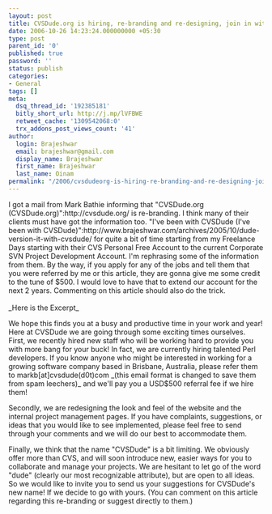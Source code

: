 ```yaml
---
layout: post
title: CVSDude.org is hiring, re-branding and re-designing, join in with ideas
date: 2006-10-26 14:23:24.000000000 +05:30
type: post
parent_id: '0'
published: true
password: ''
status: publish
categories:
- General
tags: []
meta:
  dsq_thread_id: '192385181'
  bitly_short_url: http://j.mp/lVFBWE
  retweet_cache: '1309542068:0'
  trx_addons_post_views_count: '41'
author:
  login: Brajeshwar
  email: brajeshwar@gmail.com
  display_name: Brajeshwar
  first_name: Brajeshwar
  last_name: Oinam
permalink: "/2006/cvsdudeorg-is-hiring-re-branding-and-re-designing-join-in-with-ideas/"
---
```

<p>I got a mail from Mark Bathie informing that "CVSDude.org (CVSDude.org)":http://cvsdude.org/ is re-branding. I think many of their clients must have got the information too. "I've been with CVSDude (I've been with CVSDude)":http://www.brajeshwar.com/archives/2005/10/dude-version-it-with-cvsdude/ for quite a bit of time starting from my Freelance Days starting with their CVS Personal Free Account to the current Corporate SVN Project Development Account. I'm rephrasing some of the information from them. By the way, if you apply for any of the jobs and tell them that you were referred by me or this article, they are gonna give me some credit to the tune of $500. I would love to have that to extend our account for the next 2 years. Commenting on this article should also do the trick.<br />
<br />
_Here is the Excerpt_</p>
<p>We hope this finds you at a busy and productive time in your work and year! Here at CVSDude we are going through some exciting times ourselves. First, we recently hired new staff who will be working hard to provide you with more bang for your buck! In fact, we are currently hiring talented Perl developers. If you know anyone who might be interested in working for a growing software company based in Brisbane, Australia, please refer them to markb[at]cvsdude(d0t)com _(this email format is changed to save them from spam leechers)_ and we'll pay you a USD$500 referral fee if we hire them!</p>
<p>Secondly, we are redesigning the look and feel of the website and the internal project management pages. If you have complaints, suggestions, or ideas that you would like to see implemented, please feel free to send through your comments and we will do our best to accommodate them.</p>
<p>Finally, we think that the name "CVSDude" is a bit limiting. We obviously offer more than CVS, and will soon introduce new, easier ways for you to collaborate and manage your projects. We are hesitant to let go of the word "dude" (clearly our most recognizable attribute), but are open to all ideas. So we would like to invite you to send us your suggestions for CVSDude's new name! If we decide to go with yours. (You can comment on this article regarding this re-branding or suggest directly to them.)</p>
